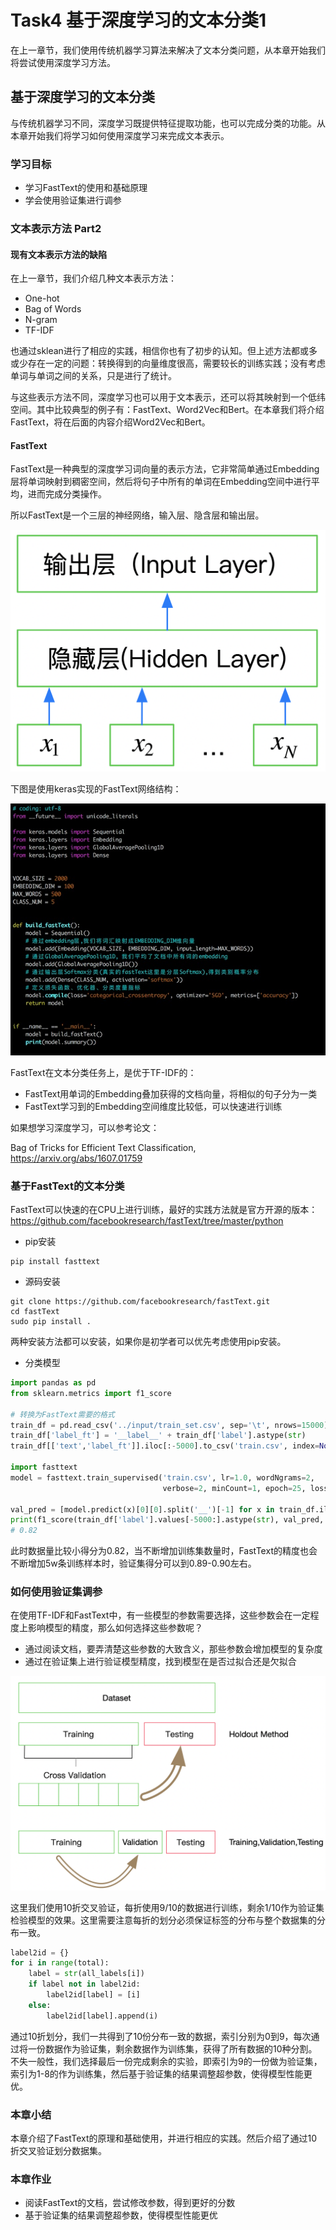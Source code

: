# Task4 基于深度学习的文本分类1

在上一章节，我们使用传统机器学习算法来解决了文本分类问题，从本章开始我们将尝试使用深度学习方法。

## 基于深度学习的文本分类

与传统机器学习不同，深度学习既提供特征提取功能，也可以完成分类的功能。从本章开始我们将学习如何使用深度学习来完成文本表示。

### 学习目标

- 学习FastText的使用和基础原理
- 学会使用验证集进行调参

### 文本表示方法 Part2

#### 现有文本表示方法的缺陷

在上一章节，我们介绍几种文本表示方法：

- One-hot
- Bag of Words
- N-gram
- TF-IDF

也通过sklean进行了相应的实践，相信你也有了初步的认知。但上述方法都或多或少存在一定的问题：转换得到的向量维度很高，需要较长的训练实践；没有考虑单词与单词之间的关系，只是进行了统计。

与这些表示方法不同，深度学习也可以用于文本表示，还可以将其映射到一个低纬空间。其中比较典型的例子有：FastText、Word2Vec和Bert。在本章我们将介绍FastText，将在后面的内容介绍Word2Vec和Bert。

#### FastText

FastText是一种典型的深度学习词向量的表示方法，它非常简单通过Embedding层将单词映射到稠密空间，然后将句子中所有的单词在Embedding空间中进行平均，进而完成分类操作。

所以FastText是一个三层的神经网络，输入层、隐含层和输出层。

<img src="Task4 基于深度学习的文本分类1.assets/20200714204856589.png" alt="fast_text" style="zoom:100%;" />


下图是使用keras实现的FastText网络结构：

<img src="Task4 基于深度学习的文本分类1.assets/20200714204249463.jpg" alt="keras_fasttext" style="zoom:100%;" />

FastText在文本分类任务上，是优于TF-IDF的：

- FastText用单词的Embedding叠加获得的文档向量，将相似的句子分为一类
- FastText学习到的Embedding空间维度比较低，可以快速进行训练

如果想学习深度学习，可以参考论文：

Bag of Tricks for Efficient Text Classification, https://arxiv.org/abs/1607.01759

### 基于FastText的文本分类

FastText可以快速的在CPU上进行训练，最好的实践方法就是官方开源的版本：
https://github.com/facebookresearch/fastText/tree/master/python

- pip安装

```
pip install fasttext
```

- 源码安装

```
git clone https://github.com/facebookresearch/fastText.git
cd fastText
sudo pip install .
```

两种安装方法都可以安装，如果你是初学者可以优先考虑使用pip安装。

- 分类模型

```python
import pandas as pd
from sklearn.metrics import f1_score

# 转换为FastText需要的格式
train_df = pd.read_csv('../input/train_set.csv', sep='\t', nrows=15000)
train_df['label_ft'] = '__label__' + train_df['label'].astype(str)
train_df[['text','label_ft']].iloc[:-5000].to_csv('train.csv', index=None, header=None, sep='\t')

import fasttext
model = fasttext.train_supervised('train.csv', lr=1.0, wordNgrams=2, 
                                  verbose=2, minCount=1, epoch=25, loss="hs")

val_pred = [model.predict(x)[0][0].split('__')[-1] for x in train_df.iloc[-5000:]['text']]
print(f1_score(train_df['label'].values[-5000:].astype(str), val_pred, average='macro'))
# 0.82
```

此时数据量比较小得分为0.82，当不断增加训练集数量时，FastText的精度也会不断增加5w条训练样本时，验证集得分可以到0.89-0.90左右。

### 如何使用验证集调参

在使用TF-IDF和FastText中，有一些模型的参数需要选择，这些参数会在一定程度上影响模型的精度，那么如何选择这些参数呢？

- 通过阅读文档，要弄清楚这些参数的大致含义，那些参数会增加模型的复杂度
- 通过在验证集上进行验证模型精度，找到模型在是否过拟合还是欠拟合



<img src="Task4 基于深度学习的文本分类1.assets/20200714204403844.png" alt="train_val" style="zoom:100%;" />

这里我们使用10折交叉验证，每折使用9/10的数据进行训练，剩余1/10作为验证集检验模型的效果。这里需要注意每折的划分必须保证标签的分布与整个数据集的分布一致。

```python
label2id = {}
for i in range(total):
    label = str(all_labels[i])
    if label not in label2id:
        label2id[label] = [i]
    else:
        label2id[label].append(i)
```

通过10折划分，我们一共得到了10份分布一致的数据，索引分别为0到9，每次通过将一份数据作为验证集，剩余数据作为训练集，获得了所有数据的10种分割。不失一般性，我们选择最后一份完成剩余的实验，即索引为9的一份做为验证集，索引为1-8的作为训练集，然后基于验证集的结果调整超参数，使得模型性能更优。

### 本章小结

本章介绍了FastText的原理和基础使用，并进行相应的实践。然后介绍了通过10折交叉验证划分数据集。

### 本章作业

- 阅读FastText的文档，尝试修改参数，得到更好的分数
- 基于验证集的结果调整超参数，使得模型性能更优

